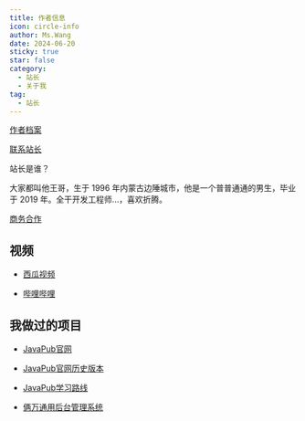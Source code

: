 ```yaml
---
title: 作者信息
icon: circle-info
author: Ms.Wang
date: 2024-06-20
sticky: true
star: false
category:
  - 站长
  - 关于我
tag:
  - 站长
---
```





[作者档案](portfolio.html)



[联系站长](connection.html)





站长是谁？

大家都叫他王哥，生于 1996 年内蒙古边陲城市，他是一个普普通通的男生，毕业于 2019 年。全干开发工程师...，喜欢折腾。








[商务合作](https://kazjsfecs3y.feishu.cn/wiki/UK1Hw4HfZi9ZfwkqK66cggoFnng)


## 视频

- [西瓜视频](https://www.ixigua.com/home/111425969015)

- [哔哩哔哩](https://space.bilibili.com/404747369)


## 我做过的项目

- [JavaPub官网](https://javapub.net.cn/)

- [JavaPub官网历史版本](https://java-pub-interview.vercel.app/#/)

- [JavaPub学习路线](https://code-route-h3xxxsggd-roderts-projects.vercel.app/)

- [俩万通用后台管理系统](https://github.com/Rodert/liawan-vue)

